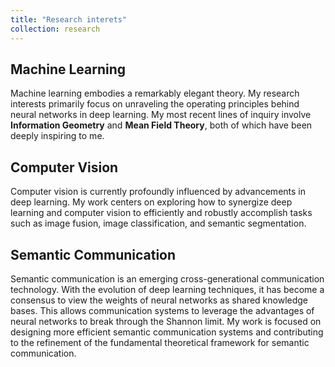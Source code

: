 ```yaml
---
title: "Research interets"
collection: research
---
```


Machine Learning
---
Machine learning embodies a remarkably elegant theory. My research interests primarily focus on unraveling the operating principles behind neural networks in deep learning. My most recent lines of inquiry involve **Information Geometry** and **Mean Field Theory**, both of which have been deeply inspiring to me.

Computer Vision
---
Computer vision is currently profoundly influenced by advancements in deep learning. My work centers on exploring how to synergize deep learning and computer vision to efficiently and robustly accomplish tasks such as image fusion, image classification, and semantic segmentation.

Semantic Communication
---
Semantic communication is an emerging cross-generational communication technology. With the evolution of deep learning techniques, it has become a consensus to view the weights of neural networks as shared knowledge bases. This allows communication systems to leverage the advantages of neural networks to break through the Shannon limit. My work is focused on designing more efficient semantic communication systems and contributing to the refinement of the fundamental theoretical framework for semantic communication.
